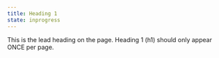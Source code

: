 ```yaml
---
title: Heading 1
state: inprogress
---
```


This is the lead heading on the page. Heading 1 (h1) should only appear ONCE per page.